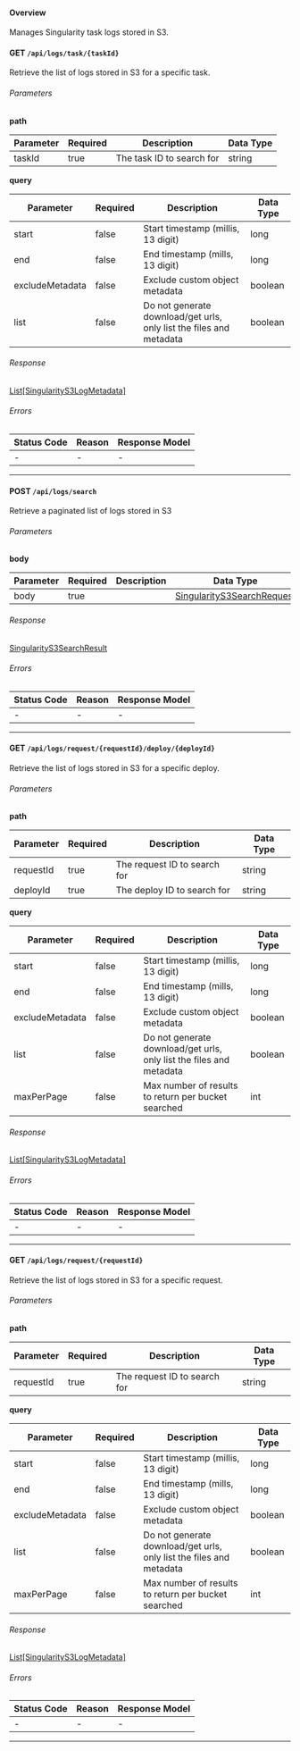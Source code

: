 #### Overview
Manages Singularity task logs stored in S3.

#### **GET** `/api/logs/task/{taskId}`

Retrieve the list of logs stored in S3 for a specific task.


###### Parameters
**path**

| Parameter | Required | Description | Data Type |
|-----------|----------|-------------|-----------|
| taskId | true | The task ID to search for | string |
**query**

| Parameter | Required | Description | Data Type |
|-----------|----------|-------------|-----------|
| start | false | Start timestamp (millis, 13 digit) | long |
| end | false | End timestamp (mills, 13 digit) | long |
| excludeMetadata | false | Exclude custom object metadata | boolean |
| list | false | Do not generate download/get urls, only list the files and metadata | boolean |

###### Response
[List[SingularityS3LogMetadata]](models.md#model-SingularityS3LogMetadata)


###### Errors
| Status Code | Reason      | Response Model |
|-------------|-------------|----------------|
| - | - | - |


- - -
#### **POST** `/api/logs/search`

Retrieve a paginated list of logs stored in S3


###### Parameters
**body**

| Parameter | Required | Description | Data Type |
|-----------|----------|-------------|-----------|
| body | true |  | [SingularityS3SearchRequest](models.md#model-linkType)</a> |

###### Response
[SingularityS3SearchResult](models.md#model-SingularityS3SearchResult)


###### Errors
| Status Code | Reason      | Response Model |
|-------------|-------------|----------------|
| - | - | - |


- - -
#### **GET** `/api/logs/request/{requestId}/deploy/{deployId}`

Retrieve the list of logs stored in S3 for a specific deploy.


###### Parameters
**path**

| Parameter | Required | Description | Data Type |
|-----------|----------|-------------|-----------|
| requestId | true | The request ID to search for | string |
| deployId | true | The deploy ID to search for | string |
**query**

| Parameter | Required | Description | Data Type |
|-----------|----------|-------------|-----------|
| start | false | Start timestamp (millis, 13 digit) | long |
| end | false | End timestamp (mills, 13 digit) | long |
| excludeMetadata | false | Exclude custom object metadata | boolean |
| list | false | Do not generate download/get urls, only list the files and metadata | boolean |
| maxPerPage | false | Max number of results to return per bucket searched | int |

###### Response
[List[SingularityS3LogMetadata]](models.md#model-SingularityS3LogMetadata)


###### Errors
| Status Code | Reason      | Response Model |
|-------------|-------------|----------------|
| - | - | - |


- - -
#### **GET** `/api/logs/request/{requestId}`

Retrieve the list of logs stored in S3 for a specific request.


###### Parameters
**path**

| Parameter | Required | Description | Data Type |
|-----------|----------|-------------|-----------|
| requestId | true | The request ID to search for | string |
**query**

| Parameter | Required | Description | Data Type |
|-----------|----------|-------------|-----------|
| start | false | Start timestamp (millis, 13 digit) | long |
| end | false | End timestamp (mills, 13 digit) | long |
| excludeMetadata | false | Exclude custom object metadata | boolean |
| list | false | Do not generate download/get urls, only list the files and metadata | boolean |
| maxPerPage | false | Max number of results to return per bucket searched | int |

###### Response
[List[SingularityS3LogMetadata]](models.md#model-SingularityS3LogMetadata)


###### Errors
| Status Code | Reason      | Response Model |
|-------------|-------------|----------------|
| - | - | - |


- - -